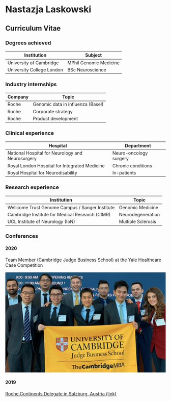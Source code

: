 # Nastazja Laskowski 
## Curriculum Vitae 

### Degrees achieved 

Institution | Subject  
--- | ---
University of Cambridge | MPhil Genomic Medicine
University College London | BSc Neuroscience 

### Industry internships 

Company | Topic   
--- | --- 
Roche | Genomic data in influenza (Basel) 
Roche | Corporate strategy
Roche | Product development

### Clinical experience

Hospital | Department 
--- | ---
National Hospital for Neurology and Neurosurgery | Neuro-oncology surgery
Royal London Hospital for Integrated Medicine | Chronic conditions
Royal Hospital for Neurodisability | In-patients 

### Research experience

Institution | Topic   
--- | --- 
Wellcome Trust Genome Campus / Sanger Institute | Genomic Medicine 
Cambridge Institute for Medical Research (CIMR) | Neurodegeneration 
UCL Institute of Neurology (IoN) | Multiple Sclerosis

### Conferences
#### 2020
Team Member (Cambridge Judge Business School) at the Yale Healthcare Case Competition

![Yale](https://raw.githubusercontent.com/nastazja/nastazja.github.io/master/yale.jpg)

#### 2019
[Roche Continents Delegate in Salzburg, Austria (link)](https://medgen.medschl.cam.ac.uk/blog/genomic-medicine-mphil-student-selected-to-participate-in-roche-continents-2019/)  
